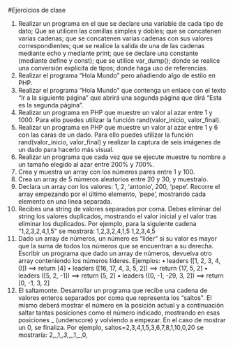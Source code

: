 #Ejercicios de clase
1. Realizar un programa en el que se declare una variable de cada tipo de dato; Que se
utilicen las comillas simples y dobles; que se concatenen varias cadenas; que se
concatenen varias cadenas con sus valores correspondientes; que se realice la salida de
una de las cadenas mediante echo y mediante print; que se declare una constante
(mediante define y const); que se utilice var_dump(); donde se realice una conversión
explícita de tipos; donde haga uso de referencias.
2. Realizar el programa “Hola Mundo” pero añadiendo algo de estilo en PHP.
3. Realizar el programa “Hola Mundo” que contenga un enlace con el texto “Ir a la
siguiente página” que abrirá una segunda página que dirá “Esta es la segunda página”.
4. Realizar un programa en PHP que muestre un valor al azar entre 1 y 1000. Para ello
puedes utilizar la función rand(valor_inicio, valor_final).
5. Realizar un programa en PHP que muestre un valor al azar entre 1 y 6 con las caras de
un dado. Para ello puedes utilizar la función rand(valor_inicio, valor_final) y realizar la
captura de seis imágenes de un dado para hacerlo más visual.
6. Realizar un programa que cada vez que se ejecute muestre tu nombre a un tamaño
elegido al azar entre 200% y 700%.
7. Crea y muestra un array con los números pares entre 1 y 100.
8. Crea un array de 5 números aleatorios entre 20 y 30, y muestralo.
9. Declara un array con los valores: 1, 2, ‘antonio’, 200, ‘pepe’. Recorre el array empezando
por el último elemento, ‘pepe’, mostrando cada elemento en una línea separada.
10. Recibes una string de valores separados por coma. Debes eliminar del string los valores
duplicados, mostrando el valor inicial y el valor tras eliminar los duplicados. Por
ejemplo, para la siguiente cadena “1,2,3,2,4,1,5" se mostrará:
1,2,3,2,4,1,5
1,2,3,4,5
11. Dado un array de números, un número es “líder” si su valor es mayor que la suma de
todos los números que se encuentran a su derecha. Escribir un programa que dado un
array de números, devuelva otro array conteniendo los números líderes.
Ejemplos:
• leaders ([1, 2, 3, 4, 0]) ==> return [4]
• leaders ([16, 17, 4, 3, 5, 2]) ==> return {17, 5, 2]
• leaders ([5, 2, -1]) ==> return [5, 2]
• leaders ([0, -1, -29, 3, 2]) ==> return [0, -1, 3, 2]
12. El saltamonte.
Desarrollar un programa que recibe una cadena de valores enteros separados por coma
que representa los “saltos". El mismo deberá mostrar el número en la posición actual y
a continuación saltar tantas posiciones como el número indicado, mostrando en esas
posiciones _ (underscore) y volviendo a empezar. En el caso de mostrar un 0, se finaliza.
Por ejemplo, saltos=2,3,4,1,5,3,6,7,8,1,10,0,20 se mostraría:
2,_,_,1,_,3,_,_,_,1,_,0,
